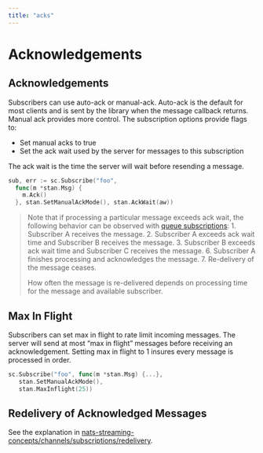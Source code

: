 ```yaml
---
title: "acks"
---
```

# Acknowledgements

## Acknowledgements

Subscribers can use auto-ack or manual-ack. Auto-ack is the default for most clients and is sent by the library when the message callback returns. Manual ack provides more control. The subscription options provide flags to:

* Set manual acks to true
* Set the ack wait used by the server for messages to this subscription

The ack wait is the time the server will wait before resending a message.

```go
sub, err := sc.Subscribe("foo",
  func(m *stan.Msg) {
    m.Ack()
  }, stan.SetManualAckMode(), stan.AckWait(aw))
```

> Note that if processing a particular message exceeds ack wait, the following behavior can be observed with [queue subscriptions](queues.md): 1. Subscriber A receives the message. 2. Subscriber A exceeds ack wait time and Subscriber B receives the message. 3. Subscriber B exceeds ack wait time and Subscriber C receives the message. 6. Subscriber A finishes processing and acknowledges the message. 7. Re-delivery of the message ceases.
>
> How often the message is re-delivered depends on processing time for the message and available subscriber.

## Max In Flight

Subscribers can set max in flight to rate limit incoming messages. The server will send at most “max in flight” messages before receiving an acknowledgement. Setting max in flight to 1 insures every message is processed in order.

```go
sc.Subscribe("foo", func(m *stan.Msg) {...},
   stan.SetManualAckMode(),
   stan.MaxInflight(25))
```

## Redelivery of Acknowledged Messages

See the explanation in [nats-streaming-concepts/channels/subscriptions/redelivery](../nats-streaming-concepts/channels/subscriptions/redelivery.md#redelivery-of-acknowledged-messages).

